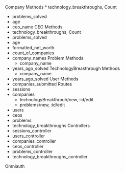 Company
  Methods
	* technology_breakthroughs, Count
  * problems_solved
  * age
  * ceo_name
CEO
	Methods
  * technology_breakthroughs, Count
  * problems_solved
  * age
  * formatted_net_worth
  * count_of_companies
  * company_names
Problem
  Methods
	* company_name
  * years_ago_solved
TechnologyBreakthrough
  Methods
	* company_name
  * years_ago_solved
User
  Methods
  * companies_submitted
Routes
  * sessions
  * companies
    * technologyBreakthrouh/new, :id/edit
    * problems/new, :id/edit
  * users
  * ceos
  * problems
  * technology_breakthroughs
Controllers
  * sessions_controller
  * users_controller
  * companies_controller
  * ceos_controller
  * problems_controller
  * technology_breakthroughs_controller

Omniauth
